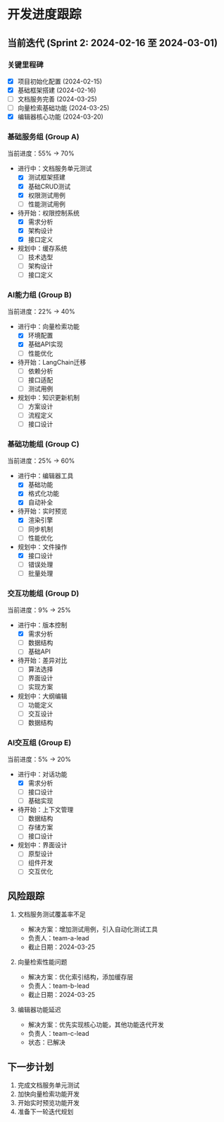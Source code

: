 # 开发进度跟踪

## 当前迭代 (Sprint 2: 2024-02-16 至 2024-03-01)

### 关键里程碑
- [x] 项目初始化配置 (2024-02-15)
- [x] 基础框架搭建 (2024-02-16)
- [ ] 文档服务完善 (2024-03-25)
- [ ] 向量检索基础功能 (2024-03-25)
- [x] 编辑器核心功能 (2024-03-20)

### 基础服务组 (Group A)
当前进度：55% → 70%
- 进行中：文档服务单元测试
  - [x] 测试框架搭建
  - [x] 基础CRUD测试
  - [x] 权限测试用例
  - [ ] 性能测试用例
- 待开始：权限控制系统
  - [x] 需求分析
  - [x] 架构设计
  - [x] 接口定义
- 规划中：缓存系统
  - [ ] 技术选型
  - [ ] 架构设计
  - [ ] 接口定义

### AI能力组 (Group B)
当前进度：22% → 40%
- 进行中：向量检索功能
  - [x] 环境配置
  - [x] 基础API实现
  - [ ] 性能优化
- 待开始：LangChain迁移
  - [ ] 依赖分析
  - [ ] 接口适配
  - [ ] 测试用例
- 规划中：知识更新机制
  - [ ] 方案设计
  - [ ] 流程定义
  - [ ] 接口设计

### 基础功能组 (Group C)
当前进度：25% → 60%
- 进行中：编辑器工具
  - [x] 基础功能
  - [x] 格式化功能
  - [x] 自动补全
- 待开始：实时预览
  - [x] 渲染引擎
  - [ ] 同步机制
  - [ ] 性能优化
- 规划中：文件操作
  - [x] 接口设计
  - [ ] 错误处理
  - [ ] 批量处理

### 交互功能组 (Group D)
当前进度：9% → 25%
- 进行中：版本控制
  - [x] 需求分析
  - [ ] 数据结构
  - [ ] 基础API
- 待开始：差异对比
  - [ ] 算法选择
  - [ ] 界面设计
  - [ ] 实现方案
- 规划中：大纲编辑
  - [ ] 功能定义
  - [ ] 交互设计
  - [ ] 数据结构

### AI交互组 (Group E)
当前进度：5% → 20%
- 进行中：对话功能
  - [x] 需求分析
  - [ ] 接口设计
  - [ ] 基础实现
- 待开始：上下文管理
  - [ ] 数据结构
  - [ ] 存储方案
  - [ ] 接口设计
- 规划中：界面设计
  - [ ] 原型设计
  - [ ] 组件开发
  - [ ] 交互优化

## 风险跟踪
1. 文档服务测试覆盖率不足
   - 解决方案：增加测试用例，引入自动化测试工具
   - 负责人：team-a-lead
   - 截止日期：2024-03-25

2. 向量检索性能问题
   - 解决方案：优化索引结构，添加缓存层
   - 负责人：team-b-lead
   - 截止日期：2024-03-25

3. 编辑器功能延迟
   - 解决方案：优先实现核心功能，其他功能迭代开发
   - 负责人：team-c-lead
   - 状态：已解决

## 下一步计划
1. 完成文档服务单元测试
2. 加快向量检索功能开发
3. 开始实时预览功能开发
4. 准备下一轮迭代规划 